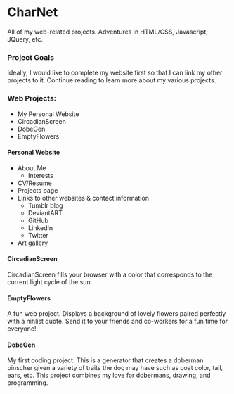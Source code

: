 # CharNet
All of my web-related projects. Adventures in HTML/CSS, Javascript, JQuery, etc. 

### Project Goals
Ideally, I would like to complete my website first so that I can link my other projects to it. Continue reading to learn more about my various projects.

### Web Projects:
* My Personal Website
* CircadianScreen
* DobeGen
* EmptyFlowers

#### Personal Website
* About Me
  * Interests
* CV/Resume
* Projects page
* Links to other websites & contact information
  * Tumblr blog
  * DeviantART
  * GitHub
  * LinkedIn
  * Twitter
* Art gallery 

#### CircadianScreen
CircadianScreen fills your browser with a color that corresponds to the current light cycle of the sun. 


#### EmptyFlowers
A fun web project. Displays a background of lovely flowers paired perfectly with a nihlist quote. Send it to your friends and co-workers for a fun time for everyone! 


#### DobeGen
My first coding project. This is a generator that creates a doberman pinscher given a variety of traits the dog may have such as coat color, tail, ears, etc. This project combines my love for dobermans, drawing, and programming.
